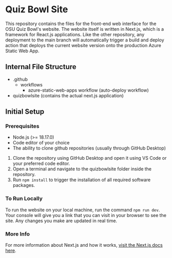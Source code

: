 # Quiz Bowl Site
This repository contains the files for the front-end web interface for the OSU Quiz Bowl's website. The website itself is written in Next.js, which is a framework for React.js applications. Like the other repository, any deployment to the main branch will automatically trigger a build and deploy action that deploys the current website version onto the production Azure Static Web App.

## Internal File Structure
- .github
   - workflows
      - azure-static-web-apps workflow (auto-deploy workflow)
- quizbowlsite (contains the actual next.js application)

## Initial Setup
### Prerequisites
- Node.js (>= 18.17.0)
- Code editor of your choice
- The ability to clone github repositories (usually through GitHub Desktop)

1. Clone the repository using GitHub Desktop and open it using VS Code or your preferred code editor.
2. Open a terminal and navigate to the quizbowlsite folder inside the repository.
3. Run ```npm install``` to trigger the installation of all required software packages.

### To Run Locally
To run the website on your local machine, run the command ```npm run dev```. Your console will give you a link that you can visit in your browser to see the site. Any changes you make are updated in real time.

### More Info
For more information about Next.js and how it works, [visit the Next.js docs here](https://nextjs.org/docs).

